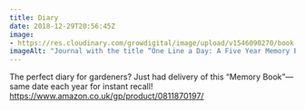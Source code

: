 ```yaml
---
title: Diary
date: 2018-12-29T20:56:45Z
image: 
- https://res.cloudinary.com/growdigital/image/upload/v1546090270/book-B547B28A.jpg
imageAlt: "Journal with the title “One Line a Day: A Five Year Memory Book”"
---
```


The perfect diary for gardeners? Just had delivery of this “Memory Book”— same date each year for instant recall! <https://www.amazon.co.uk/gp/product/0811870197/>
